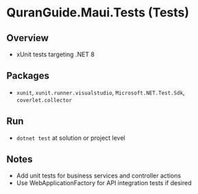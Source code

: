 # QuranGuide.Maui.Tests (Tests)

## Overview
- xUnit tests targeting .NET 8

## Packages
- `xunit`, `xunit.runner.visualstudio`, `Microsoft.NET.Test.Sdk`, `coverlet.collector`

## Run
- `dotnet test` at solution or project level

## Notes
- Add unit tests for business services and controller actions
- Use WebApplicationFactory for API integration tests if desired
